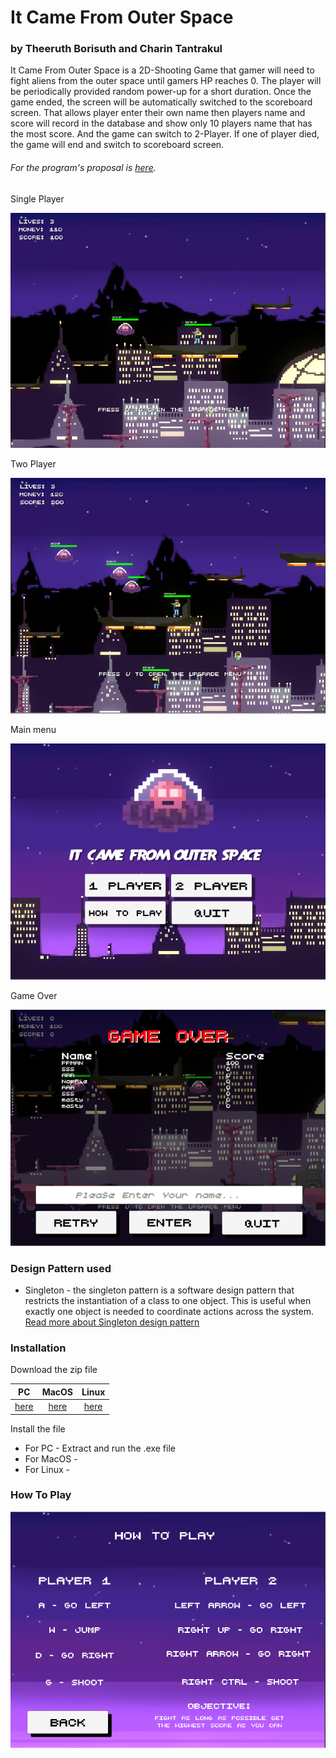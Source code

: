 # It Came From Outer Space
### by Theeruth Borisuth and Charin Tantrakul
It Came From Outer Space is a 2D-Shooting Game that gamer will need to fight aliens from the outer space until gamers HP reaches 0. The player will be periodically provided random power-up for a short duration. Once the game ended, the screen will be automatically switched to the scoreboard screen. That allows player enter their own name then players name and score will record in the database and show only 10 players name that has the most score. And the game can switch to 2-Player. If one of player died, the game will end and switch to scoreboard screen.  
###### For the program's proposal is [here](https://docs.google.com/document/d/1Yl1HFMUCixDSfxFESuwKqbjIp_hejp6r78KKKTdeAxc/edit).

Single Player

![GUI](ImagePreview/SinglePlayer.PNG)

Two Player

![GUI](ImagePreview/TwoPlayer.PNG)

Main menu

![GUI](ImagePreview/MainMenupreview2.PNG)

Game Over

![GUI](ImagePreview/GameOver.PNG)

### Design Pattern used
- Singleton - the singleton pattern is a software design pattern that restricts the instantiation of a class to one object. This is useful when exactly one object is needed to coordinate actions across the system. [Read more about Singleton design pattern](https://en.wikipedia.org/wiki/Singleton_pattern)



### Installation
Download the zip file

| PC | MacOS |Linux|
|:----------------:|:-----------:|:-----------:|
|[here]()         |[here]()   |[here]()|

 Install the file
 - For PC - Extract and run the .exe file
 - For MacOS -
 - For Linux -


### How To Play
![GUI](ImagePreview/HowToPlay.PNG)
